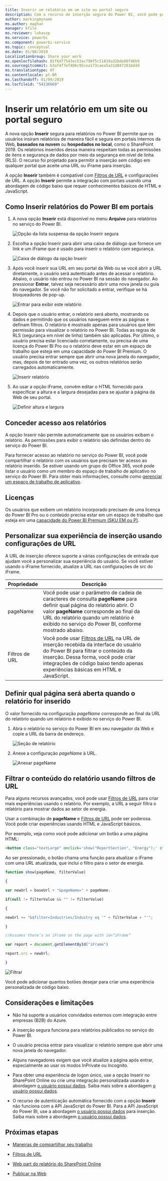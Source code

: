 ```yaml
---
title: Inserir um relatório em um site ou portal seguro
description: Com o recurso de inserção segura do Power BI, você pode permitir que os usuários incorporem relatórios em portais internos com facilidade e segurança.
author: markingmyname
ms.author: maghan
manager: kfile
ms.reviewer: lukaszp
ms.service: powerbi
ms.component: powerbi-service
ms.topic: conceptual
ms.date: 01/08/2019
LocalizationGroup: Share your work
ms.openlocfilehash: 81f6d77543ec53ac790f5c5183da32bde80fd6b9
ms.sourcegitcommit: b3af4f7ef486c95cea173caea5a31d0472816ddd
ms.translationtype: HT
ms.contentlocale: pt-BR
ms.lasthandoff: 01/09/2019
ms.locfileid: "54136669"
---
```

# <a name="embed-a-report-in-a-secure-portal-or-website"></a>Inserir um relatório em um site ou portal seguro

A nova opção **Inserir** segura para relatórios no Power BI permite que os usuários insiram relatórios de maneira fácil e segura em portais internos da Web, **baseados na nuvem** ou **hospedados no local**, como o SharePoint 2019. Os relatórios inseridos dessa maneira respeitam todas as permissões de itens e segurança de dados por meio da segurança em nível de linha (RLS). O recurso foi projetado para permitir a inserção sem código em qualquer portal que aceite uma URL ou iFrame para inserção.

A opção **Inserir** também é compatível com [Filtros de URL](service-url-filters.md) e configurações de URL. A opção **Inserir** permite a integração com portais usando uma abordagem de código baixo que requer conhecimentos básicos de HTML e JavaScript.

## <a name="how-to-embed-power-bi-reports-into-portals"></a>Como **Inserir** relatórios do Power BI em portais

1. A nova opção **Inserir** está disponível no menu **Arquivo** para relatórios no serviço do Power BI.

    ![Opção da lista suspensa da opção Inserir segura](media/service-embed-secure/secure-embed-drop-down-menu.png)

2. Escolha a opção Inserir para abrir uma caixa de diálogo que fornece um link e um iFrame que é usado para inserir o relatório com segurança.

    ![Caixa de diálogo da opção Inserir](media/service-embed-secure/secure-embed-code-dialog.png)

3. Após você inserir sua URL em seu portal da Web ou se você abrir a URL diretamente, o usuário será autenticado antes de acessar o relatório. Abaixo, o usuário não entrou no Power BI na sessão do navegador. Ao pressionar **Entrar**, talvez seja necessário abrir uma nova janela ou guia do navegador. Se você não for solicitado a entrar, verifique se há bloqueadores de pop-up.

    ![Entrar para exibir este relatório](media/service-embed-secure/secure-embed-sign-in.png)

4. Depois que o usuário entrar, o relatório será aberto, mostrando os dados e permitindo que os usuários naveguem entre as páginas e definam filtros. O relatório é mostrado apenas para usuários que têm permissão para visualizar o relatório no Power BI. Todas as regras de RLS (segurança em nível de linha) também são aplicadas. Por último, o usuário precisa estar licenciado corretamente, ou precisa de uma licença do Power BI Pro ou o relatório deve estar em um espaço de trabalho que esteja em uma capacidade do Power BI Premium. O usuário precisa entrar sempre que abrir uma nova janela do navegador, mas, depois de ter entrado uma vez, os outros relatórios serão carregados automaticamente.

    ![Inserir relatório](media/service-embed-secure/secure-embed-report.png)

5. Ao usar a opção iFrame, convém editar o HTML fornecido para especificar a altura e a largura desejadas para se ajustar à página da Web de seu portal.

    ![Definir altura e largura](media/service-embed-secure/secure-embed-size.png)

## <a name="granting-access-to-reports"></a>Conceder acesso aos relatórios

A opção Inserir não permite automaticamente que os usuários exibam o relatório. As permissões para exibir o relatório são definidas dentro do serviço do Power BI.

Para fornecer acesso ao relatório no serviço do Power BI, você pode compartilhar o relatório com os usuários que precisam ter acesso ao relatório inserido. Se estiver usando um grupo do Office 365, você pode listar o usuário como um membro do espaço de trabalho de aplicativo no serviço do Power BI. Para obter mais informações, consulte como [gerenciar um espaço de trabalho de aplicativo](service-manage-app-workspace-in-power-bi-and-office-365.md).

## <a name="licensing"></a>Licenças

Os usuários que exibem um relatório incorporado precisam de uma licença do Power BI Pro ou o conteúdo precisa estar em um espaço de trabalho que esteja em uma [capacidade do Power BI Premium (SKU EM ou P)](service-admin-premium-purchase.md).

## <a name="customize-your-embed-experience-using-url-settings"></a>Personalizar sua experiência de inserção usando configurações de URL

A URL de inserção oferece suporte a várias configurações de entrada que ajudam você a personalizar sua experiência do usuário. Se você estiver usando o iFrame fornecido, atualize a URL nas configurações de src do iFrame.

| Propriedade  | Descrição  |  |  |  |
|--------------|-----------------------------------------------------------------------------------------------------------------------------------------------------------------------------------------------------------------------|---|---|---|
| pageName  | Você pode usar o parâmetro de cadeia de caracteres de consulta **pageName** para definir qual página do relatório abrir. O valor **pageName** corresponde ao final da URL do relatório quando um relatório é exibido no serviço do Power BI, conforme mostrado abaixo. |  |  |  |
| Filtros de URL  | Você pode usar [Filtros de URL](service-url-filters.md) na URL de inserção recebida da interface do usuário do Power BI para filtrar o conteúdo da inserção. Dessa forma, você pode criar integrações de código baixo tendo apenas experiências básicas em HTML e JavaScript.  |  |  |  |

## <a name="set-which-page-opens-when-the-report-is-embedded"></a>Definir qual página será aberta quando o relatório for inserido

O valor fornecido na configuração *pageName* corresponde ao final da URL do relatório quando um relatório é exibido no serviço do Power BI.

1. Abra o relatório no serviço do Power BI em seu navegador da Web e copie a URL da barra de endereço.

    ![Seção de relatório](media/service-embed-secure/secure-embed-report-section.png)

2. Anexe a configuração *pageName* à URL.

    ![Anexar pageName](media/service-embed-secure/secure-embed-append-page-name.png)

## <a name="filter-report-content-using-url-filters"></a>Filtrar o conteúdo do relatório usando filtros de URL

Para alguns recursos avançados, você pode usar [Filtros de URL](service-url-filters.md) para criar mais experiências usando o relatório. Por exemplo, a URL a seguir filtra o relatório para mostrar dados ao setor de energia.

Usar a combinação de **pageName** e [Filtros de URL](service-url-filters.md) pode ser poderosa. Você pode criar experiências usando HTML e JavaScript básicos.

Por exemplo, veja como você pode adicionar um botão a uma página HTML:

```html
<button class="textLarge" onclick='show("ReportSection", "Energy");' style="display: inline-block;">Show Energy</button>
```

Ao ser pressionado, o botão chama uma função para atualizar o iFrame com uma URL atualizada, que inclui o filtro para o setor de energia.

```javascript
function show(pageName, filterValue)

{

var newUrl = baseUrl + "&pageName=" + pageName;

if(null != filterValue && "" != filterValue)

{

newUrl += "&$filter=Industries/Industry eq '" + filterValue + "'";

}

//Assumes there’s an iFrame on the page with id=”iFrame”

var report = document.getElementById("iFrame")

report.src = newUrl;

}
```

![Filtrar](media/service-embed-secure/secure-embed-filter.png)

Você pode adicionar quantos botões desejar para criar uma experiência personalizada de código baixo. 

## <a name="considerations-and-limitations"></a>Considerações e limitações

* Não há suporte a usuários convidados externos com integração entre empresas (B2B) do Azure.

* A inserção segura funciona para relatórios publicados no serviço do Power BI.

* O usuário precisa entrar para visualizar o relatório sempre que abrir uma nova janela do navegador.

* Alguns navegadores exigem que você atualize a página após entrar, especialmente ao usar os modos InPrivate ou Incognito.

* Para obter uma experiência de logon único, use a opção Inserir no SharePoint Online ou crie uma integração personalizada usando a abordagem [o usuário possui dados](developer/embed-sample-for-your-organization.md). Saiba mais sobre a abordagem [o usuário possui dados](developer/embed-sample-for-your-organization.md).

* O recurso de autenticação automática fornecido com a opção **Inserir** não funciona com a API JavaScript do Power BI. Para a API JavaScript do Power BI, use a abordagem [o usuário possui dados](developer/embed-sample-for-your-organization.md) para inserção. Saiba mais sobre a abordagem [o usuário possui dados](developer/embed-sample-for-your-organization.md).

## <a name="next-steps"></a>Próximas etapas

* [Maneiras de compartilhar seu trabalho](service-how-to-collaborate-distribute-dashboards-reports.md)

* [Filtros de URL](service-url-filters.md)

* [Web part do relatório do SharePoint Online](service-embed-report-spo.md)

* [Publicar na Web](service-publish-to-web.md)